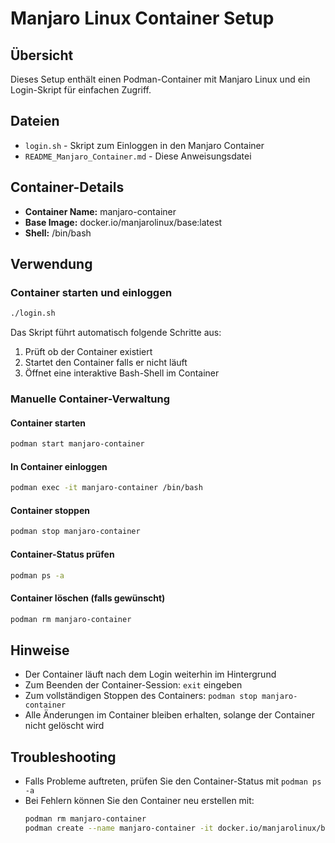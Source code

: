 # Manjaro Linux Container Setup

## Übersicht
Dieses Setup enthält einen Podman-Container mit Manjaro Linux und ein Login-Skript für einfachen Zugriff.

## Dateien
- `login.sh` - Skript zum Einloggen in den Manjaro Container
- `README_Manjaro_Container.md` - Diese Anweisungsdatei

## Container-Details
- **Container Name:** manjaro-container
- **Base Image:** docker.io/manjarolinux/base:latest
- **Shell:** /bin/bash

## Verwendung

### Container starten und einloggen
```bash
./login.sh
```

Das Skript führt automatisch folgende Schritte aus:
1. Prüft ob der Container existiert
2. Startet den Container falls er nicht läuft
3. Öffnet eine interaktive Bash-Shell im Container

### Manuelle Container-Verwaltung

#### Container starten
```bash
podman start manjaro-container
```

#### In Container einloggen
```bash
podman exec -it manjaro-container /bin/bash
```

#### Container stoppen
```bash
podman stop manjaro-container
```

#### Container-Status prüfen
```bash
podman ps -a
```

#### Container löschen (falls gewünscht)
```bash
podman rm manjaro-container
```

## Hinweise
- Der Container läuft nach dem Login weiterhin im Hintergrund
- Zum Beenden der Container-Session: `exit` eingeben
- Zum vollständigen Stoppen des Containers: `podman stop manjaro-container`
- Alle Änderungen im Container bleiben erhalten, solange der Container nicht gelöscht wird

## Troubleshooting
- Falls Probleme auftreten, prüfen Sie den Container-Status mit `podman ps -a`
- Bei Fehlern können Sie den Container neu erstellen mit:
  ```bash
  podman rm manjaro-container
  podman create --name manjaro-container -it docker.io/manjarolinux/base /bin/bash
  ```

